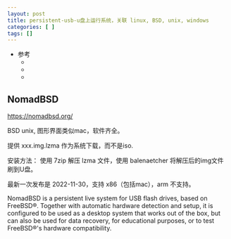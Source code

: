 ```yaml
---
layout: post
title: persistent-usb-u盘上运行系统，关联 linux, BSD, unix, windows
categories: [ ]
tags: []
---
```


* 参考
  * []()
  * []()
  * []()






## NomadBSD

https://nomadbsd.org/

BSD unix, 图形界面类似mac，软件齐全。

提供 xxx.img.lzma 作为系统下载，而不是iso.

安装方法： 使用 7zip 解压 lzma 文件，使用 balenaetcher 将解压后的img文件刷到U盘。

最新一次发布是 2022-11-30，支持 x86（包括mac），arm 不支持。

NomadBSD is a persistent live system for USB flash drives, based on FreeBSD®. Together with automatic hardware detection and setup, it is configured to be used as a desktop system that works out of the box, but can also be used for data recovery, for educational purposes, or to test FreeBSD®'s hardware compatibility.




